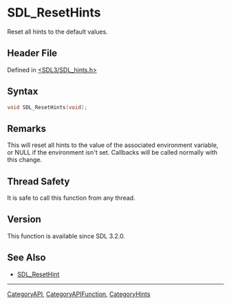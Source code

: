 # SDL_ResetHints

Reset all hints to the default values.

## Header File

Defined in [<SDL3/SDL_hints.h>](https://github.com/libsdl-org/SDL/blob/main/include/SDL3/SDL_hints.h)

## Syntax

```c
void SDL_ResetHints(void);
```

## Remarks

This will reset all hints to the value of the associated environment
variable, or NULL if the environment isn't set. Callbacks will be called
normally with this change.

## Thread Safety

It is safe to call this function from any thread.

## Version

This function is available since SDL 3.2.0.

## See Also

- [SDL_ResetHint](SDL_ResetHint)

----
[CategoryAPI](CategoryAPI), [CategoryAPIFunction](CategoryAPIFunction), [CategoryHints](CategoryHints)

